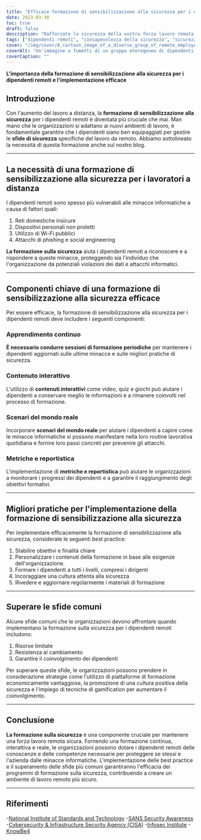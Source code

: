 ```yaml
---
title: "Efficace formazione di sensibilizzazione alla sicurezza per i dipendenti remoti"
date: 2023-03-30
toc: true
draft: false
description: "Rafforzate la sicurezza della vostra forza lavoro remota attraverso un'efficace formazione di sensibilizzazione alla sicurezza e imparate come implementarla con successo."
tags: ["dipendenti remoti", "consapevolezza della sicurezza", "sicurezza informatica", "formazione", "forza lavoro a distanza", "phishing", "migliori pratiche", "cultura della sicurezza", "gamification", "NIST", "CISA", "Consapevolezza della sicurezza SANS", "Istituto Infosec", "ConoscereBe4", "apprendimento continuo", "scenari reali", "formazione interattiva", "minacce informatiche", "piattaforme di formazione sulla sicurezza"]
cover: "/img/cover/A_cartoon_image_of_a_diverse_group_of_remote_employees.png"
coverAlt: "Un'immagine a fumetti di un gruppo eterogeneo di dipendenti remoti che partecipano a una coinvolgente sessione di formazione sulla sicurezza sui loro laptop, con vari simboli di cybersicurezza che li circondano."
coverCaption: ""
---
```


**L'importanza della formazione di sensibilizzazione alla sicurezza per i dipendenti remoti e l'implementazione efficace**

## Introduzione

Con l'aumento del lavoro a distanza, la **formazione di sensibilizzazione alla sicurezza** per i dipendenti remoti è diventata più cruciale che mai. Man mano che le organizzazioni si adattano ai nuovi ambienti di lavoro, è fondamentale garantire che i dipendenti siano ben equipaggiati per gestire le **sfide di sicurezza** specifiche del lavoro da remoto. Abbiamo sottolineato la necessità di questa formazione anche sul nostro blog.

______

## La necessità di una formazione di sensibilizzazione alla sicurezza per i lavoratori a distanza

I dipendenti remoti sono spesso più vulnerabili alle minacce informatiche a causa di fattori quali:

1. Reti domestiche insicure
2. Dispositivi personali non protetti
3. Utilizzo di Wi-Fi pubblici
4. Attacchi di phishing e social engineering

**La formazione sulla sicurezza** aiuta i dipendenti remoti a riconoscere e a rispondere a queste minacce, proteggendo sia l'individuo che l'organizzazione da potenziali violazioni dei dati e attacchi informatici.

______

## Componenti chiave di una formazione di sensibilizzazione alla sicurezza efficace

Per essere efficace, la formazione di sensibilizzazione alla sicurezza per i dipendenti remoti deve includere i seguenti componenti:

### Apprendimento continuo

**È necessario condurre sessioni di formazione periodiche** per mantenere i dipendenti aggiornati sulle ultime minacce e sulle migliori pratiche di sicurezza.

### Contenuto interattivo

L'utilizzo di **contenuti interattivi** come video, quiz e giochi può aiutare i dipendenti a conservare meglio le informazioni e a rimanere coinvolti nel processo di formazione.

### Scenari del mondo reale

Incorporare **scenari del mondo reale** per aiutare i dipendenti a capire come le minacce informatiche si possono manifestare nella loro routine lavorativa quotidiana e fornire loro passi concreti per prevenire gli attacchi.

### Metriche e reportistica

L'implementazione di **metriche e reportistica** può aiutare le organizzazioni a monitorare i progressi dei dipendenti e a garantire il raggiungimento degli obiettivi formativi.
______

## Migliori pratiche per l'implementazione della formazione di sensibilizzazione alla sicurezza

Per implementare efficacemente la formazione di sensibilizzazione alla sicurezza, considerate le seguenti best practice:

1. Stabilire obiettivi e finalità chiare
2. Personalizzare i contenuti della formazione in base alle esigenze dell'organizzazione.
3. Formare i dipendenti a tutti i livelli, compresi i dirigenti
4. Incoraggiare una cultura attenta alla sicurezza
5. Rivedere e aggiornare regolarmente i materiali di formazione

______

## Superare le sfide comuni

Alcune sfide comuni che le organizzazioni devono affrontare quando implementano la formazione sulla sicurezza per i dipendenti remoti includono:

1. Risorse limitate
2. Resistenza al cambiamento
3. Garantire il coinvolgimento dei dipendenti

Per superare queste sfide, le organizzazioni possono prendere in considerazione strategie come l'utilizzo di piattaforme di formazione economicamente vantaggiose, la promozione di una cultura positiva della sicurezza e l'impiego di tecniche di gamification per aumentare il coinvolgimento.

______

## Conclusione

**La formazione sulla sicurezza** è una componente cruciale per mantenere una forza lavoro remota sicura. Fornendo una formazione continua, interattiva e reale, le organizzazioni possono dotare i dipendenti remoti delle conoscenze e delle competenze necessarie per proteggere se stessi e l'azienda dalle minacce informatiche. L'implementazione delle best practice e il superamento delle sfide più comuni garantiranno l'efficacia dei programmi di formazione sulla sicurezza, contribuendo a creare un ambiente di lavoro remoto più sicuro.

______

## Riferimenti

-[National Institute of Standards and Technology](https://www.nist.gov/)
-[SANS Security Awareness](https://www.sans.org/security-awareness-training)
-[Cybersecurity & Infrastructure Security Agency (CISA)](https://www.cisa.gov/)
-[Infosec Institute](https://www.infosecinstitute.com/)
-[KnowBe4](https://www.knowbe4.com/)


